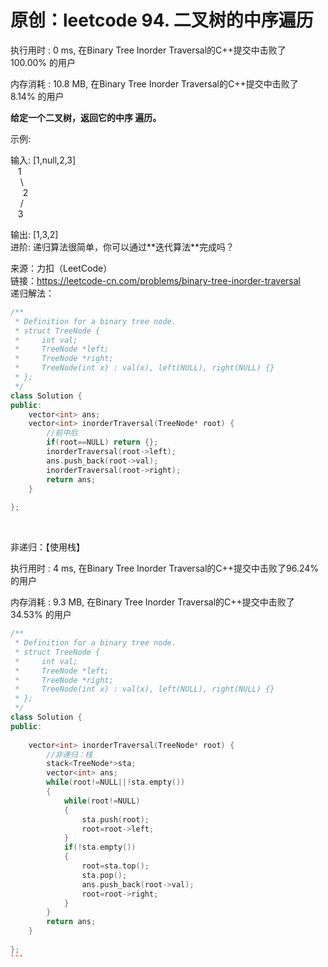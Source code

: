 # 原创：leetcode 94. 二叉树的中序遍历

执行用时 : 0 ms, 在Binary Tree Inorder Traversal的C++提交中击败了100.00% 的用户

内存消耗 : 10.8 MB, 在Binary Tree Inorder Traversal的C++提交中击败了8.14% 的用户

**给定一个二叉树，返回它的中序 遍历。**

> 
示例:
<p>输入: [1,null,2,3]<br/>
   1<br/>
    \<br/>
     2<br/>
    /<br/>
   3</p>
<p>输出: [1,3,2]<br/>
进阶: 递归算法很简单，你可以通过**迭代算法**完成吗？</p>


来源：力扣（LeetCode）<br/>
链接：https://leetcode-cn.com/problems/binary-tree-inorder-traversal<br/>
递归解法：
```c++
/**
 * Definition for a binary tree node.
 * struct TreeNode {
 *     int val;
 *     TreeNode *left;
 *     TreeNode *right;
 *     TreeNode(int x) : val(x), left(NULL), right(NULL) {}
 * };
 */
class Solution {
public:
    vector<int> ans;
    vector<int> inorderTraversal(TreeNode* root) {
        //前中后
        if(root==NULL) return {};
        inorderTraversal(root->left);
        ans.push_back(root->val);
        inorderTraversal(root->right);
        return ans;
    }
    
};
```
 

非递归：【使用栈】

执行用时 : 4 ms, 在Binary Tree Inorder Traversal的C++提交中击败了96.24%的用户

内存消耗 : 9.3 MB, 在Binary Tree Inorder Traversal的C++提交中击败了34.53% 的用户

```c++
/**
 * Definition for a binary tree node.
 * struct TreeNode {
 *     int val;
 *     TreeNode *left;
 *     TreeNode *right;
 *     TreeNode(int x) : val(x), left(NULL), right(NULL) {}
 * };
 */
class Solution {
public:
 
    vector<int> inorderTraversal(TreeNode* root) {
        //非递归：栈
        stack<TreeNode*>sta;
        vector<int> ans;
        while(root!=NULL||!sta.empty())
        {
            while(root!=NULL)
            {
                sta.push(root);
                root=root->left;
            }
            if(!sta.empty())
            {
                root=sta.top();
                sta.pop();
                ans.push_back(root->val);
                root=root->right;
            }
        }
        return ans;
    }
    
};
``` 
